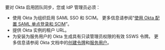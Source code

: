 要对 Okta 启用团队同步，您或 IdP 管理员必须：

- 使用 Okta 为组织启用 SAML SSO 和 SCIM。 更多信息请参阅“[使用 Okta 配置 SAML 单点登录和 SCIM](/github/setting-up-and-managing-organizations-and-teams/configuring-saml-single-sign-on-and-scim-using-okta)”。
- 提供 Okta 实例的租户 URL。
- 为安装为服务用户的 Okta 生成具有只读管理员权限的有效 SSWS 令牌。 更多信息请参阅 Okta 文档中的[创建令牌](https://developer.okta.com/docs/guides/create-an-api-token/create-the-token/)和[服务用户](https://help.okta.com/en/prod/Content/Topics/Adv_Server_Access/docs/service-users.htm)。
